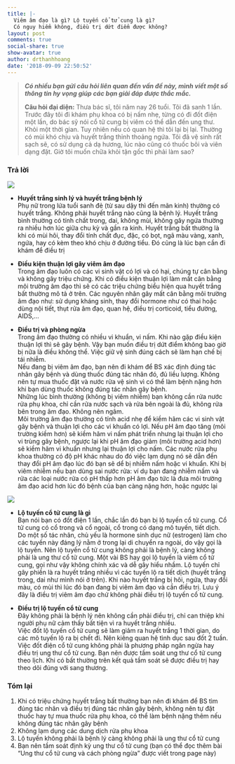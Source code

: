 ```yaml
---
title: |-
  Viêm âm đạo là gì? Lộ tuyến cổ tử cung là gì?
  Có nguy hiểm không, điều trị dứt điểm được không?
layout: post
comments: true
social-share: true
show-avatar: true
author: drthanhhoang
date: '2018-09-09 22:50:52'
---
```


> ***Có nhiều bạn gửi câu hỏi liên quan đến vấn đề này, mình viết một số thông tin hy vọng giúp các bạn giải đáp được thắc mắc.***
>
> **Câu hỏi đại diện:** Thưa bác sĩ, tôi năm nay 26 tuổi. Tôi đã sanh 1 lần. Trước đây tôi đi khám phụ khoa có bị nấm nhẹ, từng có đi đốt điện một lần, do bác sỹ nói cổ tử cung bị viêm có thể dẫn đến ung thư. Khỏi một thời gian. Tuy nhiên nếu có quan hệ thì tôi lại bị lại. Thường có mùi khó chịu và huyết trắng thỉnh thoảng ngứa. Tôi đã vệ sinh rất sạch sẽ, có sử dụng cả dạ hương, lúc nào cũng có thuốc bôi và viên dạng đặt. Giờ tôi muốn chữa khỏi tận gốc thì phải làm sao?

### Trả lời

![](https://scontent.fsgn2-2.fna.fbcdn.net/v/t1.0-9/41382192_1825133587533727_5188071290975551488_n.jpg?_nc_cat=102&oh=c1ca832526a485fe708650589b6d6811&oe=5C2FB666)

- **Huyết trắng sinh lý và huyết trắng bệnh lý**  
Phụ nữ trong lứa tuổi sanh đẻ (từ sau dậy thì đến mãn kinh) thường có huyết trắng. Không phải huyết trắng nào cũng là bệnh lý. Huyết trắng bình thường có tính chất trong, dai, không mùi, không gây ngứa thường ra nhiều hơn lúc giữa chu kỳ và gần ra kinh. Huyết trắng bất thường là khi có mùi hôi, thay đổi tính chất đục, đặc, có bọt, ngã màu vàng, xanh, ngứa, hay có kèm theo khó chịu ở đường tiểu. Đó cũng là lúc bạn cần đi khám để điều trị

- **Điều kiện thuận lợi gây viêm âm đạo**  
Trong âm đạo luôn có các vi sinh vật có lợi và có hại, chúng tự cân bằng và không gây triệu chứng. Khi có điều kiện thuận lợi làm mất cân bằng môi trường âm đạo thì sẽ có các triệu chứng biểu hiện qua huyết trắng bất thường mô tả ở trên. Các nguyên nhân gây mất cân bằng môi trường âm đạo như: sử dụng kháng sinh, thay đổi hormone như có thai hoặc dùng nội tiết, thụt rửa âm đạo, quan hệ, điều trị corticoid, tiểu đường, AIDS,…

- **Điều trị và phòng ngừa**  
Trong âm đạo thường có nhiều vi khuẩn, vi nấm. Khi nào gặp điều kiện thuận lợi thì sẽ gây bệnh. Vậy bạn muốn điều trị dứt điểm không bao giờ bị nữa là điều không thể. Việc giữ vệ sinh đúng cách sẽ làm hạn chế bị tái nhiễm.  
Nếu đang bị viêm âm đạo, bạn nên đi khám để BS xác định đúng tác nhân gây bệnh và dùng thuốc đúng tác nhân đó, đủ liều lượng. Không nên tự mua thuốc đặt và nước rửa vệ sinh vì có thể làm bệnh nặng hơn khi bạn dùng thuốc không đúng tác nhân gây bệnh.  
Những lúc bình thường (không bị viêm nhiễm) bạn không cần rửa nước rửa phụ khoa, chỉ cần rửa nước sạch và rửa bên ngoài là đủ, không rửa bên trong âm đạo. Không nên ngâm.  
Môi trường âm đạo thường có tính acid nhẹ để kiềm hãm các vi sinh vật gây bệnh và thuận lợi cho các vi khuẩn có lợi. Nếu pH âm đạo tăng (môi trường kiềm hơn) sẽ kiềm hãm vi nấm phát triển nhưng lại thuận lợi cho vi trùng gây bệnh, ngược lại khi pH âm đạo giảm (môi trường acid hơn) sẽ kiềm hãm vi khuẩn nhưng lại thuận lợi cho nấm. Các nước rửa phụ khoa thường có độ pH khác nhau do đó việc lạm dụng nó sẽ dẫn đến thay đổi pH âm đạo lúc đó bạn sẽ dể bị nhiễm nấm hoặc vi khuẩn. Khi bị viêm nhiễm nếu bạn dùng sai nước rửa: ví dụ bạn đang nhiễm nấm và rửa các loại nước rửa có pH thấp hơn pH âm đạo tức là đưa môi trường âm đạo acid hơn lúc đó bệnh của bạn càng nặng hơn, hoặc ngược lại

![](https://scontent.fsgn2-2.fna.fbcdn.net/v/t1.0-9/41197451_1825133554200397_1681638734728003584_n.jpg?_nc_cat=106&oh=c9f471656903c4f271dcf62d9bb6da5c&oe=5C203DE2)
  
	
- **Lộ tuyến cổ tử cung là gì**  
Bạn nói bạn có đốt điện 1 lần, chắc lần đó bạn bị lộ tuyến cổ tử cung. Cổ tử cung có cổ trong và cổ ngoài, cổ trong có dạng mô tuyến, tiết dịch. Do một số tác nhân, chủ yếu là hormone sinh dục nữ (estrogen) làm cho các tuyến này đáng lý nằm ở trong lại di chuyển ra ngoài, do vậy gọi là lộ tuyến. Nên lộ tuyến cổ tử cung không phải là bệnh lý, càng không phải là ung thư cổ tử cung. Một vài BS hay gọi lộ tuyến là viêm cổ tử cung, gọi như vậy không chính xác và dễ gây hiểu nhầm. Lộ tuyến chỉ gây phiền là ra huyết trắng nhiều vì các tuyến lộ ra tiết dịch (huyết trắng trong, dai như mình nói ở trên). Khi nào huyết trắng bị hôi, ngứa, thay đổi màu, có mùi thì lúc đó bạn đang bị viêm âm đạo và cần điều trị. Lưu ý đây là điều trị viêm âm đạo chứ không phải điều trị lộ tuyến cổ tử cung.

- **Điều trị lộ tuyến cổ tử cung**  
Đây không phải là bệnh lý nên không cần phải điều trị, chỉ can thiệp khi người phụ nữ cảm thấy bất tiện vì ra huyết trắng nhiều.  
Việc đốt lộ tuyến cổ tử cung sẽ làm giảm ra huyết trắng 1 thời gian, do các mô tuyến lộ ra bị chết đi. Nên kiêng quan hệ tình dục sau đốt 2 tuần.  
Việc đốt điện cổ tử cung không phải là phương pháp ngăn ngừa hay điều trị ung thư cổ tử cung. Bạn nên được tầm soát ung thư cổ tử cung theo lịch. Khi có bất thường trên kết quả tầm soát sẽ được điều trị hay theo dõi đúng với sang thương.

### Tóm lại  
1. Khi có triệu chứng huyết trắng bất thường bạn nên đi khám để BS tìm đúng tác nhân và điều trị đúng tác nhân gây bệnh, không nên tự đặt thuốc hay tự mua thuốc rửa phụ khoa, có thể làm bệnh nặng thêm nếu không đúng tác nhân gây bệnh  
2. Không lạm dụng các dung dịch rửa phụ khoa  
3. Lộ tuyến không phải là bệnh lý càng không phải là ung thư cổ tử cung  
4. Bạn nên tầm soát định kỳ ung thư cổ tử cung (bạn có thể đọc thêm bài “Ung thư cổ tử cung và cách phòng ngừa” được viết trong page này)